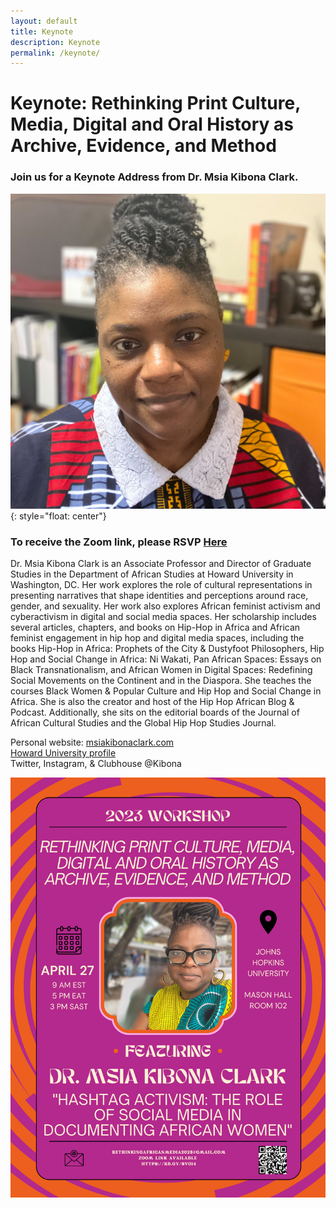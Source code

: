 ```yaml
---
layout: default
title: Keynote
description: Keynote
permalink: /keynote/
---
```


# Keynote: Rethinking Print Culture, Media, Digital and Oral History as Archive, Evidence, and Method

### Join us for a Keynote Address from Dr. Msia Kibona Clark.
![](../pages/images/msia3.jpeg){: style="float: center"}

### To receive the Zoom link, please RSVP [Here](https://docs.google.com/forms/d/e/1FAIpQLScelKAZUud_q_hu3fmhaBa_SfbmrJeFB8MeHyPwD88EqZ0tlA/viewform?usp=sf_link)

Dr. Msia Kibona Clark is an Associate Professor and Director of Graduate Studies in the Department of African Studies at Howard University in Washington, DC. Her work explores the role of cultural representations in presenting narratives that shape identities and perceptions around race, gender, and sexuality. Her work also explores African feminist activism and cyberactivism in digital and social media spaces. Her scholarship includes several articles, chapters, and books on Hip-Hop in Africa and African feminist engagement in hip hop and digital media spaces, including the books Hip-Hop in Africa: Prophets of the City & Dustyfoot Philosophers, Hip Hop and Social Change in Africa: Ni Wakati, Pan African Spaces: Essays on Black Transnationalism, and African Women in Digital Spaces: Redefining Social Movements on the Continent and in the Diaspora. She teaches the courses Black Women & Popular Culture and Hip Hop and Social Change in Africa. She is also the creator and host of the Hip Hop African Blog & Podcast. Additionally, she sits on the editorial boards of the Journal of African Cultural Studies and the Global Hip Hop Studies Journal.  

Personal website: [msiakibonaclark.com](msiakibonaclark.com)  
[Howard University profile](profiles.howard.edu/msia-clark)  
Twitter, Instagram, & Clubhouse @Kibona


![Event Flyer](../pages/images/afprint_keynote.jpeg)


